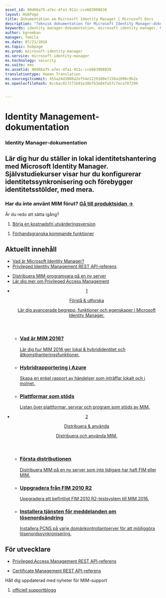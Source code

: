 ```yaml
---
asset_id: 90d66a75-a7ec-4fa1-911c-cce683908838
layout: HubPage
title: Dokumentation om Microsoft Identity Manager | Microsoft Docs
description: "Teknisk dokumentation för Microsoft Identity Manager-dokumentation – lokal identitet och åtkomsthantering"
keywords: identity manager-dokumentation, microsoft identity manager, MIM
author: kgremban
manager: femila
ms.date: 07/21/2016
ms.topic: hubpage
ms.prod: microsoft-identity-manager
ms.service: microsoft-identity-manager
ms.technology: security
ms.suite: ems
ms.assetid: 90d66a75-a7ec-4fa1-911c-cce683908838
translationtype: Human Translation
ms.sourcegitcommit: 455a24d3008a2ef54e1229100e7150a1090c9b2e
ms.openlocfilehash: 0ccbac817271b01e38bfb3e84fa5fc7ece787299


---
```

# Identity Management-dokumentation
<article id="main">
    <section id="hero-content">
      <h1>Identity Manager-dokumentation</h1>
      <h2>Lär dig hur du ställer in lokal identitetshantering med Microsoft Identity Manager. Självstudiekurser visar hur du konfigurerar identitetssynkronisering och förebygger identitetsstölder, med mera.</h2>
      <h3>Har du inte använt MIM förut? <a href="http://go.microsoft.com/fwlink/?LinkId=816853" target="\_blank">Gå till produktsidan &rarr;</a></h3>     
    </section>
    <aside class="alert section-border">
      <p>Är du redo att sätta igång?</p>
      <ol class="action-list">
        <li><a href="https://www.microsoft.com/evalcenter/evaluate-microsoft-identity-manager-2016" target="\_blank" class="button-bordered button-translucent">Börja en kostnadsfri utvärderingsversion</a></li>
      </ol>
      <ol class="action-list">
        <li><a href="http://connect.microsoft.com/site1164/Downloads/DownloadDetails.aspx?DownloadID=61395" target="\_blank" class="button-bordered button-translucent">Förhandsgranska kommande funktioner</a></li>
      </ol>
    </aside>
    <section id="featured" class="container">
      <h2 class="section-heading"><span class="icon icon-warning"></span> Aktuellt innehåll</h2>
      <div class="features row">
        <ul class="column column-half">
          <li><a href="/microsoft-identity-manager/understand-explore/microsoft-identity-manager-2016">Vad är Microsoft Identity Manager?</a></li>
          <li><a href="/microsoft-identity-manager/reference/privileged-access-management-rest-api-reference">Privileged Identity Management REST API-referens</a></li>
        </ul>
        <ul class="column column-half">
          <li><a href="/microsoft-identity-manager/deploy-use/microsoft-identity-manager-deploy">Distribuera MIM-programvara på en ny server</a></li>
          <li><a href="/microsoft-identity-manager/pam/privileged-identity-management-for-active-directory-domain-services">Lär dig mer om Privileged Access Management</a></li>
        </ul>
      </div>
    </section>
    <div id="journeys">
      <section class="container">
        <ul class="journeys-list">
          <li class="journey-step">
            <header class="journey-step-header row">
              <a href="/microsoft-identity-manager/understand-explore/microsoft-identity-manager-2016">
                <div class="title column-third">
                  <span class="step-number">1</span>
                  <p>Förstå &amp; utforska</p>
                </div>
                <p class="description column-two-thirds">Lär dig avancerade begrepp, funktioner och egenskaper i Microsoft Identity Manager.
                </p>
              </a>
            </header>
            <section class="journey-step-elements content">
              <ul class="row">
                <li class="column-third">
                  <a href="/microsoft-identity-manager/understand-explore/microsoft-identity-manager-2016">
                    <h3>Vad är MIM 2016?</h3>
                    <p>Lär dig hur MIM 2016 ger lokal &amp; hybrididentitet och åtkomsthanteringsfunktioner.</p>
                  </a>
                </li>
                <li class="column-third">
                  <a href="/microsoft-identity-manager/understand-explore/identity-manager-hybrid-reporting-azure">
                    <h3>Hybridrapportering i Azure</h3>
                    <p>Skapa en enkel rapport av händelser som inträffar lokalt och i molnet.</p>
                  </a>
                </li>
                <li class="column-third">
                  <a href="/microsoft-identity-manager/plan-design/microsoft-identity-manager-2016-supported-platforms">
                    <h3>Plattformar som stöds</h3>
                    <p>Listan över plattformar, servrar och program som stöds av MIM.</p>
                  </a>
                </li>
              </ul>
            </section>
          </li>
          <li class="journey-step">
            <header class="journey-step-header row">
              <a href="/microsoft-identity-manager/deploy-use/microsoft-identity-manager-deploy">
                <div class="title column-third">
                  <span class="step-number">2</span>
                  <p>Distribuera &amp; använda</p>
                </div>
                <p class="description column-two-thirds">Distribuera och använda MIM.
                </p>
              </a>
            </header>
            <section class="journey-step-elements content">
              <ul class="row">
                <li class="column-third">
                  <a href="/microsoft-identity-manager/deploy-use/microsoft-identity-manager-deploy">
                    <h3>Första distributionen</h3>
                    <p>Distribuera MIM på en ny server som inte tidigare har haft FIM eller MIM.</p>
                  </a>
                </li>
                <li class="column-third">
                  <a href="/microsoft-identity-manager/deploy-use/microsoft-identity-manager-2016-upgrade-from-fim-2010-R2">
                    <h3>Uppgradera från FIM 2010 R2</h3>
                    <p>Uppgradera ett befintligt FIM 2010 R2-testsystem till MIM 2016.</p>
                  </a>
                </li>
                <li class="column-third">
                  <a href="/microsoft-identity-manager/deploy-use/deploying-mim-password-change-notification-service-on-domain-controller">
                    <h3>Installera tjänsten för meddelanden om lösenordsändring</h3>
                    <p>Installera PCNS på varje domänkontrollantserver för att möjliggöra lösenordssynkronisering.</p>
                  </a>
                </li>
              </ul>
            </section>
          </li>
        </ul>
      </section>
    </div>
    <div class="section-border">
      <section class="resources container">
        <h2 class="section-heading"><span class="icon icon-options"></span> För utvecklare</h2>
        <div class="resource-list row">
          <ul class="column-half">
            <li><a href="/microsoft-identity-manager/reference/privileged-access-management-rest-api-reference">Privileged Access Management REST API-referens</a></li>
          </ul>
          <ul class="column-half">
            <li><a href="/microsoft-identity-manager/reference/certificate-management-rest-api-reference">Certificate Management REST API-referens</a></li>
          </ul>
        </div>
      </section>
    </div>
    <aside class="alert alert-social">
      <p>Håll dig uppdaterad med nyheter för MIM-support</p>
      <ol class="action-list">
        <li><a href="https://blogs.technet.microsoft.com/iamsupport/" target="\_blank" class="button-bordered button-translucent">officiell supportblogg</a></li>
      </ol>
    </aside>
</article>



<!--HONumber=Jul16_HO3-->


